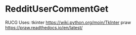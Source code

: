 # RedditUserCommentGet
RUCG
Uses:
tkinter https://wiki.python.org/moin/TkInter
praw https://praw.readthedocs.io/en/latest/

